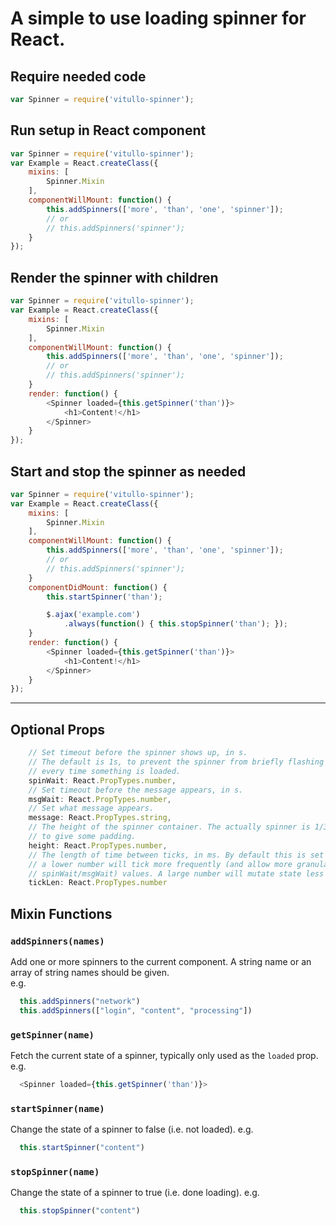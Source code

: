 # A simple to use loading spinner for React.


## Require needed code
```javascript
var Spinner = require('vitullo-spinner');
```
## Run setup in React component
```javascript
var Spinner = require('vitullo-spinner');
var Example = React.createClass({
	mixins: [
		Spinner.Mixin
	],
	componentWillMount: function() {
		this.addSpinners(['more', 'than', 'one', 'spinner']);
		// or
		// this.addSpinners('spinner');
	}
});
```
## Render the spinner with children
```javascript
var Spinner = require('vitullo-spinner');
var Example = React.createClass({
	mixins: [
		Spinner.Mixin
	],
	componentWillMount: function() {
		this.addSpinners(['more', 'than', 'one', 'spinner']);
		// or
		// this.addSpinners('spinner');
	}
	render: function() {
		<Spinner loaded={this.getSpinner('than')}>
			<h1>Content!</h1>
		</Spinner>
	}
});
```
## Start and stop the spinner as needed
```javascript
var Spinner = require('vitullo-spinner');
var Example = React.createClass({
	mixins: [
		Spinner.Mixin
	],
	componentWillMount: function() {
		this.addSpinners(['more', 'than', 'one', 'spinner']);
		// or
		// this.addSpinners('spinner');
	}
	componentDidMount: function() {
		this.startSpinner('than');

		$.ajax('example.com')
		 	.always(function() { this.stopSpinner('than'); });
  	}
	render: function() {
		<Spinner loaded={this.getSpinner('than')}>
			<h1>Content!</h1>
		</Spinner>
	}
});
```
<hr/>

## Optional Props

```javascript
	// Set timeout before the spinner shows up, in s.
	// The default is 1s, to prevent the spinner from briefly flashing
	// every time something is loaded.
	spinWait: React.PropTypes.number,
	// Set timeout before the message appears, in s.
	msgWait: React.PropTypes.number,
	// Set what message appears.
	message: React.PropTypes.string,
	// The height of the spinner container. The actually spinner is 1/3rd as tall
	// to give some padding.
	height: React.PropTypes.number,
	// The length of time between ticks, in ms. By default this is set to 500,
	// a lower number will tick more frequently (and allow more granular 
	// spinWait/msgWait) values. A large number will mutate state less frequently.
	tickLen: React.PropTypes.number
```


## Mixin Functions
### ```addSpinners(names)```
Add one or more spinners to the current component. A string name or an array of string names should be given.  
e.g.

```javascript
  this.addSpinners("network")
  this.addSpinners(["login", "content", "processing"])
```

### ```getSpinner(name)```
Fetch the current state of a spinner, typically only used as the `loaded` prop.
e.g.

```javascript
  <Spinner loaded={this.getSpinner('than')}>
```

### ```startSpinner(name)```
Change the state of a spinner to false (i.e. not loaded). 
e.g.

```javascript
  this.startSpinner("content")
```
  
### ```stopSpinner(name)```
Change the state of a spinner to true (i.e. done loading). 
e.g.

```javascript
  this.stopSpinner("content")
```

